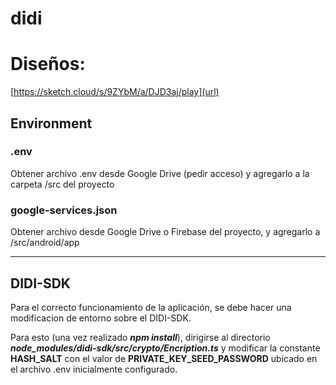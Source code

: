 # didi

# Diseños:
[https://sketch.cloud/s/9ZYbM/a/DJD3aj/play](url)


## Environment
### .env
Obtener archivo .env desde Google Drive (pedir acceso) y agregarlo a la carpeta /src del proyecto
### google-services.json
Obtener archivo desde Google Drive o Firebase del proyecto, y agregarlo a /src/android/app

---
## DIDI-SDK

Para el correcto funcionamiento de la aplicación, se debe hacer una modificacion de entorno sobre el DIDI-SDK.

Para esto (una vez realizado _**npm install**_), dirigirse al directorio **_node_modules/didi-sdk/src/crypto/Encription.ts_** y modificar la constante **HASH_SALT** con el valor de **PRIVATE_KEY_SEED_PASSWORD** ubicado en el archivo .env inicialmente configurado.